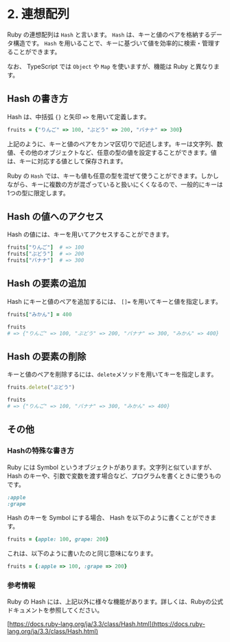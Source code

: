 # 2. 連想配列

Ruby の連想配列は `Hash` と言います。 `Hash` は、キーと値のペアを格納するデータ構造です。 `Hash` を用いることで、キーに基づいて値を効率的に検索・管理することができます。

なお、 TypeScript では `Object` や `Map` を使いますが、機能は Ruby と異なります。

## Hash の書き方

Hash は、中括弧 `{}` と矢印 `=>` を用いて定義します。

```ruby
fruits = {"りんご" => 100, "ぶどう" => 200, "バナナ" => 300}
```

上記のように、キーと値のペアをカンマ区切りで記述します。キーは文字列、数値、その他のオブジェクトなど、任意の型の値を設定することができます。値は、キーに対応する値として保存されます。

Ruby の `Hash` では、キーも値も任意の型を混ぜて使うことができます。しかしながら、キーに複数の方が混ざっていると扱いにくくなるので、一般的にキーは1つの型に限定します。

## Hash の値へのアクセス

Hash の値には、キーを用いてアクセスすることができます。

```ruby
fruits["りんご"]  # => 100
fruits["ぶどう"]  # => 200
fruits["バナナ"]  # => 300
```

## Hash の要素の追加

Hash にキーと値のペアを追加するには、 `[]=` を用いてキーと値を指定します。

```ruby
fruits["みかん"] = 400

fruits
# => {"りんご" => 100, "ぶどう" => 200, "バナナ" => 300, "みかん" => 400}
```

## Hash の要素の削除

キーと値のペアを削除するには、`delete`メソッドを用いてキーを指定します。

```ruby
fruits.delete("ぶどう")

fruits
# => {"りんご" => 100, "バナナ" => 300, "みかん" => 400}
```

## その他

### Hashの特殊な書き方

Ruby には Symbol というオブジェクトがあります。文字列と似ていますが、 Hash のキーや、引数で変数を渡す場合など、プログラムを書くときに使うものです。

```ruby
:apple
:grape
```

Hash のキーを Symbol にする場合、 Hash を以下のように書くことができます。

```ruby
fruits = {apple: 100, grape: 200}
```

これは、以下のように書いたのと同じ意味になります。

```ruby
fruits = {:apple => 100, :grape => 200}
```

### 参考情報

Ruby の Hash には、上記以外に様々な機能があります。詳しくは、Rubyの公式ドキュメントを参照してください。

[https://docs.ruby-lang.org/ja/3.3/class/Hash.html](https://docs.ruby-lang.org/ja/3.3/class/Hash.html)
